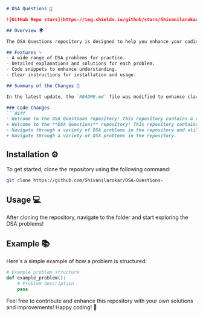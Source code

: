 ```markdown
# DSA Questions 🤖

![GitHub Repo stars](https://img.shields.io/github/stars/Shivanilarokar/DSA-Questions-?style=social) ![GitHub issues](https://img.shields.io/github/issues/Shivanilarokar/DSA-Questions-) ![GitHub forks](https://img.shields.io/github/forks/Shivanilarokar/DSA-Questions-?style=social)

## Overview 🌍

The DSA Questions repository is designed to help you enhance your coding skills through a variety of DSA problems. Each problem is accompanied by detailed explanations and code snippets to facilitate better understanding.

## Features ✨
- A wide range of DSA problems for practice.
- Detailed explanations and solutions for each problem.
- Code snippets to enhance understanding.
- Clear instructions for installation and usage.

## Summary of the Changes 🚀

In the latest update, the `README.md` file was modified to enhance clarity and structure. Here are the key changes:

### Code Changes
```diff
- Welcome to the DSA Questions repository! This repository contains a collection of data structures and algorithms (DSA) problems designed to help you enhance your coding skills.
+ Welcome to the **DSA Questions** repository! This repository contains a collection of Data Structures and Algorithms (DSA) problems for practice and learning.
- Navigate through a variety of DSA problems in the repository and utilize the code snippets provided.
+ Navigate through a variety of DSA problems in the repository.
```

## Installation ⚙️

To get started, clone the repository using the following command:
```bash
git clone https://github.com/Shivanilarokar/DSA-Questions-
```

## Usage 💻

After cloning the repository, navigate to the folder and start exploring the DSA problems!

## Example 📚

Here's a simple example of how a problem is structured:

```python
# Example problem structure
def example_problem():
    # Problem description
    pass
```

Feel free to contribute and enhance this repository with your own solutions and improvements! Happy coding! 🎉
```